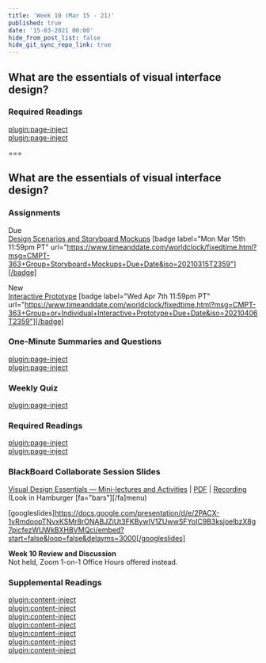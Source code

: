 ```yaml
---
title: 'Week 10 (Mar 15 - 21)'
published: true
date: '15-03-2021 00:00'
hide_from_post_list: false
hide_git_sync_repo_link: true
---
```


## What are the essentials of visual interface design?  

### Required Readings  
[plugin:page-inject](/211/weekly-readings/week-11-1?template=partials/embedlycardlinkonly)  
[plugin:page-inject](/211/weekly-readings/week-11-2?template=partials/embedlycardlinkonly)  

===

## **What are the essentials of visual interface design?**

### Assignments
Due  
[Design Scenarios and Storyboard Mockups](https://canvas.sfu.ca/courses/59869/assignments/583038) [badge label="Mon Mar 15th 11:59pm PT" url="https://www.timeanddate.com/worldclock/fixedtime.html?msg=CMPT-363+Group+Storyboard+Mockups+Due+Date&iso=20210315T2359"][/badge]   

New  
[Interactive Prototype](https://canvas.sfu.ca/courses/59869/assignments/583040) [badge label="Wed Apr 7th 11:59pm PT" url="https://www.timeanddate.com/worldclock/fixedtime.html?msg=CMPT-363+Group+or+Individual+Interactive+Prototype+Due+Date&iso=20210406T2359"][/badge]  

### One-Minute Summaries and Questions  
[plugin:page-inject](/211/lms-assignments/one-minute-summaries/week-10-1)  
[plugin:page-inject](/211/lms-assignments/one-minute-summaries/week-10-2)  

### Weekly Quiz
[plugin:page-inject](/211/lms-assignments/weekly-review-quizzes/week-10)  

### Required Readings  
[plugin:page-inject](/211/weekly-readings/week-10-1?template=partials/embedlycardlinkonly)  
[plugin:page-inject](/211/weekly-readings/week-10-2?template=partials/embedlycardlinkonly)  

### BlackBoard Collaborate Session Slides
[Visual Design Essentials — Mini-lectures and Activities](https://docs.google.com/presentation/d/e/2PACX-1vRmdoopTNvxKSMr8rONABJZiUt3FKBywIV1ZUwwSFYoIC9B3ksjoelbzX8g7pjcfezWUWkBXHBVMQci/pub?start=false&loop=false&delayms=3000) | [PDF](https://canvas.sfu.ca/courses/59869/files/folder/Downloads/Slides%20PDFs/Mini-Lectures%20and%20Activities/Week-10) | [Recording ](https://canvas.sfu.ca/courses/59869/external_tools/3544) (Look in Hamburger [fa="bars"][/fa]menu)  

[googleslides]https://docs.google.com/presentation/d/e/2PACX-1vRmdoopTNvxKSMr8rONABJZiUt3FKBywIV1ZUwwSFYoIC9B3ksjoelbzX8g7pjcfezWUWkBXHBVMQci/embed?start=false&loop=false&delayms=3000[/googleslides]

**Week 10 Review and Discussion**  
Not held, Zoom 1-on-1 Office Hours offered instead.

### Supplemental Readings  
[plugin:content-inject](/211/ux-techniques-guide/what-are-the-essentials-of-visual-interface-design/grids)  
[plugin:content-inject](/211/ux-techniques-guide/what-are-the-essentials-of-visual-interface-design/hierarchy)  
[plugin:content-inject](/211/ux-techniques-guide/what-are-the-essentials-of-visual-interface-design/icons)  
[plugin:content-inject](/211/ux-techniques-guide/what-are-the-essentials-of-visual-interface-design/layout)  
[plugin:content-inject](/211/ux-techniques-guide/what-are-the-essentials-of-visual-interface-design/typography)  
[plugin:content-inject](/211/ux-techniques-guide/what-are-the-essentials-of-visual-interface-design/visual-design-principles)  
[plugin:content-inject](/211/ux-techniques-guide/what-are-the-essentials-of-visual-interface-design/visual-interface-design)  
